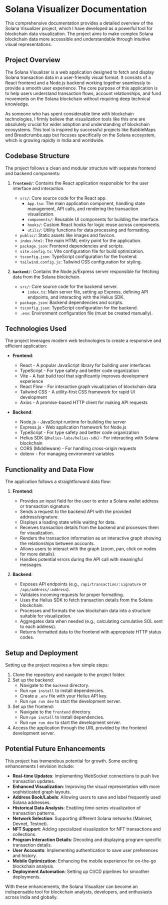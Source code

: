 # Solana Visualizer Documentation

This comprehensive documentation provides a detailed overview of the Solana Visualizer project, which I have developed as a powerful tool for blockchain data visualization. The project aims to make complex Solana blockchain data more accessible and understandable through intuitive visual representations.

## Project Overview

The Solana Visualizer is a web application designed to fetch and display Solana transaction data in a user-friendly visual format. It consists of a React frontend and a Node.js backend working together seamlessly to provide a smooth user experience. The core purpose of this application is to help users understand transaction flows, account relationships, and fund movements on the Solana blockchain without requiring deep technical knowledge.

As someone who has spent considerable time with blockchain technologies, I firmly believe that visualization tools like this one are absolutely crucial for wider adoption and understanding of blockchain ecosystems. This tool is inspired by successful projects like BubbleMaps and Breadcrumbs.app but focuses specifically on the Solana ecosystem, which is growing rapidly in India and worldwide.

## Codebase Structure

The project follows a clean and modular structure with separate frontend and backend components:

1. **`frontend/`**: Contains the React application responsible for the user interface and interaction.
   * `src/`: Core source code for the React app.
     * `App.tsx`: The main application component, handling state management, API calls, and rendering the transaction visualization.
     * `components/`: Reusable UI components for building the interface.
     * `hooks/`: Custom React hooks for logic reuse across components.
     * `utils/`: Utility functions for data processing and formatting.
   * `public/`: Static assets like images and favicon.
   * `index.html`: The main HTML entry point for the application.
   * `package.json`: Frontend dependencies and scripts.
   * `vite.config.ts`: Vite configuration file for build optimization.
   * `tsconfig.json`: TypeScript configuration for the frontend.
   * `tailwind.config.js`: Tailwind CSS configuration for styling.

2. **`backend/`**: Contains the Node.js/Express server responsible for fetching data from the Solana blockchain.
   * `src/`: Core source code for the backend server.
     * `index.ts`: Main server file, setting up Express, defining API endpoints, and interacting with the Helius SDK.
   * `package.json`: Backend dependencies and scripts.
   * `tsconfig.json`: TypeScript configuration for the backend.
   * `.env`: Environment configuration file (must be created manually).

## Technologies Used

The project leverages modern web technologies to create a responsive and efficient application:

* **Frontend**:
  * React - A popular JavaScript library for building user interfaces
  * TypeScript - For type safety and better code organization
  * Vite - A fast build tool that significantly improves development experience
  * React Flow - For interactive graph visualization of blockchain data
  * Tailwind CSS - A utility-first CSS framework for rapid UI development
  * Axios - A promise-based HTTP client for making API requests

* **Backend**:
  * Node.js - JavaScript runtime for building the server
  * Express.js - Web application framework for Node.js
  * TypeScript - For type safety and better code organization
  * Helius SDK (`@helius-labs/helius-sdk`) - For interacting with Solana blockchain
  * CORS (Middleware) - For handling cross-origin requests
  * dotenv - For managing environment variables

## Functionality and Data Flow

The application follows a straightforward data flow:

1. **Frontend**:
   * Provides an input field for the user to enter a Solana wallet address or transaction signature.
   * Sends a request to the backend API with the provided address/signature.
   * Displays a loading state while waiting for data.
   * Receives transaction details from the backend and processes them for visualization.
   * Renders the transaction information as an interactive graph showing the relationships between accounts.
   * Allows users to interact with the graph (zoom, pan, click on nodes for more details).
   * Handles potential errors during the API call with meaningful messages.

2. **Backend**:
   * Exposes API endpoints (e.g., `/api/transaction/:signature` or `/api/address/:address`).
   * Validates incoming requests for proper formatting.
   * Uses the Helius SDK to fetch transaction details from the Solana blockchain.
   * Processes and formats the raw blockchain data into a structure suitable for visualization.
   * Aggregates data when needed (e.g., calculating cumulative SOL sent to each address).
   * Returns formatted data to the frontend with appropriate HTTP status codes.

## Setup and Deployment

Setting up the project requires a few simple steps:

1. Clone the repository and navigate to the project folder.
2. Set up the backend:
   * Navigate to the `backend` directory.
   * Run `npm install` to install dependencies.
   * Create a `.env` file with your Helius API key.
   * Run `npm run dev` to start the development server.
3. Set up the frontend:
   * Navigate to the `frontend` directory.
   * Run `npm install` to install dependencies.
   * Run `npm run dev` to start the development server.
4. Access the application through the URL provided by the frontend development server.

## Potential Future Enhancements

This project has tremendous potential for growth. Some exciting enhancements I envision include:

* **Real-time Updates**: Implementing WebSocket connections to push live transaction updates.
* **Enhanced Visualization**: Improving the visual representation with more sophisticated graph layouts.
* **Address Book/Labels**: Allowing users to save and label frequently used Solana addresses.
* **Historical Data Analysis**: Enabling time-series visualization of transaction patterns.
* **Network Selection**: Supporting different Solana networks (Mainnet, Devnet, Testnet).
* **NFT Support**: Adding specialized visualization for NFT transactions and collections.
* **Program Interaction Details**: Decoding and displaying program-specific transaction details.
* **User Accounts**: Implementing authentication to save user preferences and history.
* **Mobile Optimization**: Enhancing the mobile experience for on-the-go blockchain analysis.
* **Deployment Automation**: Setting up CI/CD pipelines for smoother deployments.

With these enhancements, the Solana Visualizer can become an indispensable tool for blockchain analysts, developers, and enthusiasts across India and globally. 